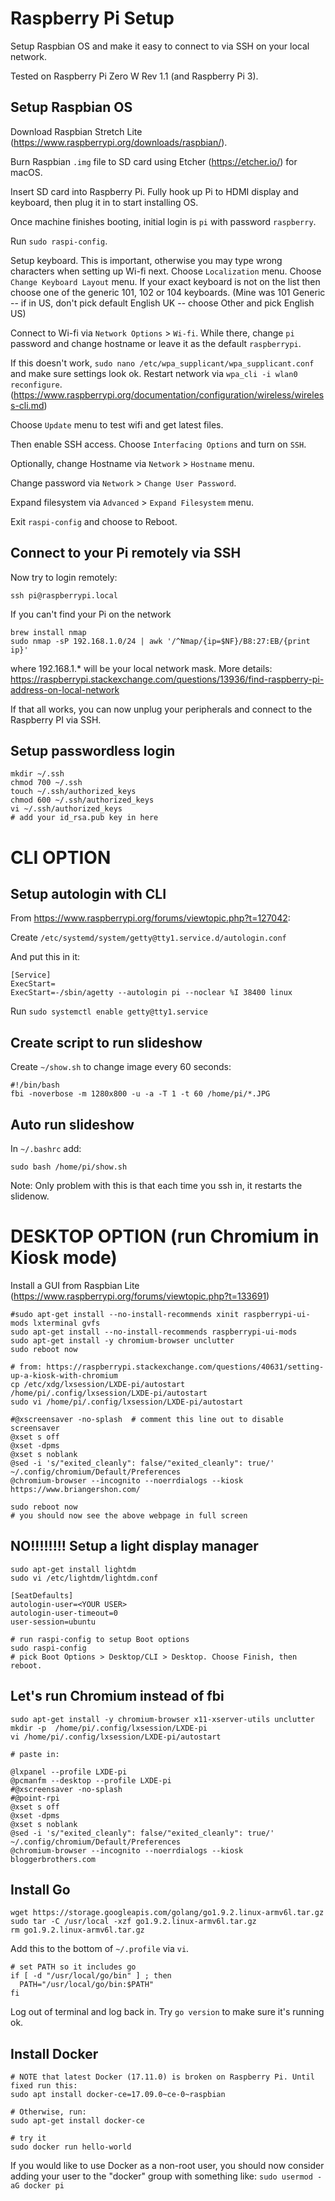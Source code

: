 # Raspberry Pi Setup

Setup Raspbian OS and make it easy to connect to via SSH on your local network.

Tested on Raspberry Pi Zero W Rev 1.1 (and Raspberry Pi 3).

## Setup Raspbian OS

Download Raspbian Stretch Lite (https://www.raspberrypi.org/downloads/raspbian/).

Burn Raspbian `.img` file to SD card using Etcher (https://etcher.io/) for macOS.

Insert SD card into Raspberry Pi. Fully hook up Pi to HDMI display and keyboard, then plug it in to start installing OS.

Once machine finishes booting, initial login is `pi` with password `raspberry`.

Run `sudo raspi-config`.

Setup keyboard. This is important, otherwise  you may type wrong characters when setting up Wi-fi next. Choose `Localization` menu. Choose `Change Keyboard Layout` menu. If your exact keyboard is not on the list then choose one of the generic 101, 102 or 104 keyboards.  (Mine was 101 Generic -- if in US, don't pick default English UK -- choose Other and pick English US)

Connect to Wi-fi via `Network Options` > `Wi-fi`. While there, change `pi` password and change hostname or leave it as the default `raspberrypi`.

If this doesn't work, `sudo nano /etc/wpa_supplicant/wpa_supplicant.conf` and make sure settings look ok. Restart network via `wpa_cli -i wlan0 reconfigure`. (https://www.raspberrypi.org/documentation/configuration/wireless/wireless-cli.md)

Choose `Update` menu to test wifi and get latest files.

Then enable SSH access. Choose `Interfacing Options` and turn on `SSH`.

Optionally, change Hostname via `Network` > `Hostname` menu.

Change password via `Network` > `Change User Password`.

Expand filesystem via `Advanced` > `Expand Filesystem` menu.

Exit `raspi-config` and choose to Reboot.

## Connect to your Pi remotely via SSH

Now try to login remotely:

    ssh pi@raspberrypi.local

If you can't find your Pi on the network

    brew install nmap
    sudo nmap -sP 192.168.1.0/24 | awk '/^Nmap/{ip=$NF}/B8:27:EB/{print ip}'

where 192.168.1.* will be your local network mask.  More details: https://raspberrypi.stackexchange.com/questions/13936/find-raspberry-pi-address-on-local-network

If that all works, you can now unplug your peripherals and connect to the Raspberry PI via SSH.

## Setup passwordless login

    mkdir ~/.ssh
    chmod 700 ~/.ssh
    touch ~/.ssh/authorized_keys
    chmod 600 ~/.ssh/authorized_keys
    vi ~/.ssh/authorized_keys
    # add your id_rsa.pub key in here

# CLI OPTION

## Setup autologin with CLI

From https://www.raspberrypi.org/forums/viewtopic.php?t=127042:

Create `/etc/systemd/system/getty@tty1.service.d/autologin.conf`

And put this in it:

```
[Service]
ExecStart=
ExecStart=-/sbin/agetty --autologin pi --noclear %I 38400 linux
```

Run `sudo systemctl enable getty@tty1.service`

## Create script to run slideshow

Create `~/show.sh` to change image every 60 seconds:

```
#!/bin/bash
fbi -noverbose -m 1280x800 -u -a -T 1 -t 60 /home/pi/*.JPG
```

## Auto run slideshow

In `~/.bashrc` add:

`sudo bash /home/pi/show.sh`

Note: Only problem with this is that each time you ssh in, it restarts the slidenow.

# DESKTOP OPTION (run Chromium in Kiosk mode)

Install a GUI from Raspbian Lite (https://www.raspberrypi.org/forums/viewtopic.php?t=133691)

    #sudo apt-get install --no-install-recommends xinit raspberrypi-ui-mods lxterminal gvfs
    sudo apt-get install --no-install-recommends raspberrypi-ui-mods
    sudo apt-get install -y chromium-browser unclutter
    sudo reboot now

    # from: https://raspberrypi.stackexchange.com/questions/40631/setting-up-a-kiosk-with-chromium
    cp /etc/xdg/lxsession/LXDE-pi/autostart /home/pi/.config/lxsession/LXDE-pi/autostart
    sudo vi /home/pi/.config/lxsession/LXDE-pi/autostart

```
#@xscreensaver -no-splash  # comment this line out to disable screensaver
@xset s off
@xset -dpms
@xset s noblank
@sed -i 's/"exited_cleanly": false/"exited_cleanly": true/' ~/.config/chromium/Default/Preferences
@chromium-browser --incognito --noerrdialogs --kiosk https://www.briangershon.com/
```

    sudo reboot now
    # you should now see the above webpage in full screen






## NO!!!!!!!!  Setup a light display manager

    sudo apt-get install lightdm
    sudo vi /etc/lightdm/lightdm.conf

```
[SeatDefaults]
autologin-user=<YOUR USER>
autologin-user-timeout=0
user-session=ubuntu
```

    # run raspi-config to setup Boot options
    sudo raspi-config
    # pick Boot Options > Desktop/CLI > Desktop. Choose Finish, then reboot.

## Let's run Chromium instead of fbi

    sudo apt-get install -y chromium-browser x11-xserver-utils unclutter
    mkdir -p  /home/pi/.config/lxsession/LXDE-pi
    vi /home/pi/.config/lxsession/LXDE-pi/autostart

    # paste in:

```
@lxpanel --profile LXDE-pi
@pcmanfm --desktop --profile LXDE-pi
#@xscreensaver -no-splash
#@point-rpi
@xset s off
@xset -dpms
@xset s noblank
@sed -i 's/"exited_cleanly": false/"exited_cleanly": true/' ~/.config/chromium/Default/Preferences
@chromium-browser --incognito --noerrdialogs --kiosk bloggerbrothers.com
```












## Install Go

    wget https://storage.googleapis.com/golang/go1.9.2.linux-armv6l.tar.gz
    sudo tar -C /usr/local -xzf go1.9.2.linux-armv6l.tar.gz
    rm go1.9.2.linux-armv6l.tar.gz

Add this to the bottom of `~/.profile` via `vi`.

```
# set PATH so it includes go
if [ -d "/usr/local/go/bin" ] ; then
  PATH="/usr/local/go/bin:$PATH"
fi
```

Log out of terminal and log back in. Try `go version` to make sure it's running ok.

## Install Docker

    # NOTE that latest Docker (17.11.0) is broken on Raspberry Pi. Until fixed run this:
    sudo apt install docker-ce=17.09.0~ce-0~raspbian

    # Otherwise, run:
    sudo apt-get install docker-ce

    # try it
    sudo docker run hello-world

If you would like to use Docker as a non-root user, you should now consider adding your user to the "docker" group with something like: `sudo usermod -aG docker pi`
